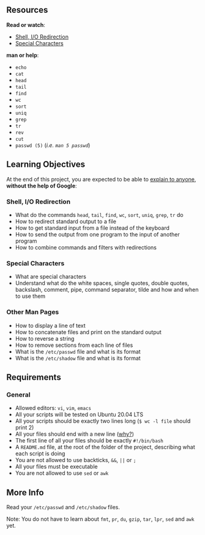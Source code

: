 Resources
---------

**Read or watch**:

*   [Shell, I/O Redirection](/rltoken/dJRc-mwT3vNw7SCWZNlGcg "Shell, I/O Redirection")
*   [Special Characters](/rltoken/k2EzFVxAXrpfJMvl8-1ukQ "Special Characters")

**man or help**:

*   `echo`
*   `cat`
*   `head`
*   `tail`
*   `find`
*   `wc`
*   `sort`
*   `uniq`
*   `grep`
*   `tr`
*   `rev`
*   `cut`
*   `passwd (5)` (_i.e. `man 5 passwd`_)

Learning Objectives
-------------------

At the end of this project, you are expected to be able to [explain to anyone](/rltoken/_8qe4Oe4Yt_LMrFO_nHHUQ "explain to anyone"), **without the help of Google**:

### Shell, I/O Redirection

*   What do the commands `head`, `tail`, `find`, `wc`, `sort`, `uniq`, `grep`, `tr` do
*   How to redirect standard output to a file
*   How to get standard input from a file instead of the keyboard
*   How to send the output from one program to the input of another program
*   How to combine commands and filters with redirections

### Special Characters

*   What are special characters
*   Understand what do the white spaces, single quotes, double quotes, backslash, comment, pipe, command separator, tilde and how and when to use them

### Other Man Pages

*   How to display a line of text
*   How to concatenate files and print on the standard output
*   How to reverse a string
*   How to remove sections from each line of files
*   What is the `/etc/passwd` file and what is its format
*   What is the `/etc/shadow` file and what is its format

Requirements
------------

### General

*   Allowed editors: `vi`, `vim`, `emacs`
*   All your scripts will be tested on Ubuntu 20.04 LTS
*   All your scripts should be exactly two lines long (`$ wc -l file` should print 2)
*   All your files should end with a new line ([why?](http://unix.stackexchange.com/questions/18743/whats-the-point-in-adding-a-new-line-to-the-end-of-a-file/18789))
*   The first line of all your files should be exactly `#!/bin/bash`
*   A `README.md` file, at the root of the folder of the project, describing what each script is doing
*   You are not allowed to use backticks, `&&`, `||` or `;`
*   All your files must be executable
*   You are not allowed to use `sed` or `awk`

More Info
---------

Read your `/etc/passwd` and `/etc/shadow` files.

Note: You do not have to learn about `fmt`, `pr`, `du`, `gzip`, `tar`, `lpr`, `sed` and `awk` yet.
